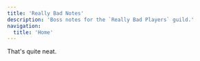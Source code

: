 ```yaml
---
title: 'Really Bad Notes'
description: 'Boss notes for the `Really Bad Players` guild.'
navigation:
  title: 'Home'
---
```


That's quite neat.